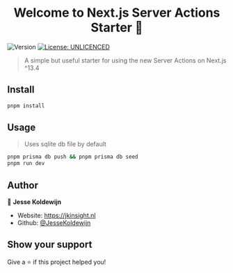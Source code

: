 <h1 align="center">Welcome to Next.js Server Actions Starter 👋</h1>
<p>
  <img alt="Version" src="https://img.shields.io/badge/version-0.0.1-blue.svg?cacheSeconds=2592000" />
  <a href="#" target="_blank">
    <img alt="License: UNLICENCED" src="https://img.shields.io/badge/License-UNLICENCED-yellow.svg" />
  </a>
</p>

> A simple but useful starter for using the new Server Actions on Next.js ^13.4

## Install

```sh
pnpm install
```

## Usage

> Uses sqlite db file by default

```sh
pnpm prisma db push && pnpm prisma db seed
pnpm run dev
```

## Author

👤 **Jesse Koldewijn**

- Website: https://jkinsight.nl
- Github: [@JesseKoldewijn](https://github.com/JesseKoldewijn)

## Show your support

Give a ⭐️ if this project helped you!
